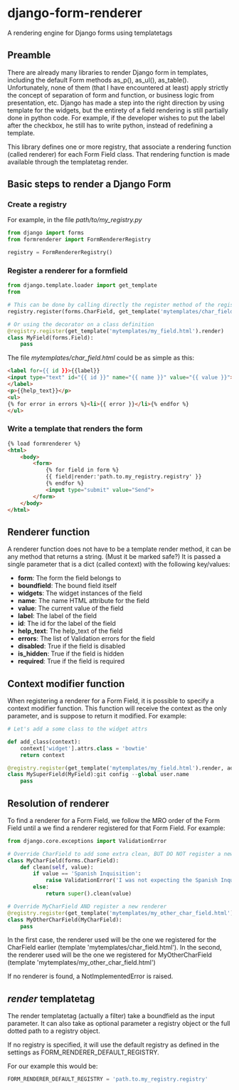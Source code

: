 # django-form-renderer
A rendering engine for Django forms using templatetags

## Preamble
There are already many libraries to render Django form in templates, including the default Form methods as_p(), as_ul(), as_table(). Unfortunately, none of them (that I have encountered at least) apply strictly the concept of separation of form and function, or business logic from presentation, etc. Django has made a step into the right direction by using template for the widgets, but the entirety of a field rendering is still partially done in python code. For example, if the developer wishes to put the label after the checkbox, he still has to write python, instead of redefining a template.

This library defines one or more registry, that associate a rendering function (called renderer) for each Form Field class. That rendering function is made available through the templatetag render.

## Basic steps to render a Django Form

### Create a registry
For example, in the file *path/to/my_registry.py*
```python
from django import forms
from formrenderer import FormRendererRegistry

registry = FormRendererRegistry()
```

### Register a renderer for a formfield
```python
from django.template.loader import get_template
from

# This can be done by calling directly the register method of the registry
registry.register(forms.CharField, get_template('mytemplates/char_field.html').render)

# Or using the decorator on a class definition
@registry.register(get_template('mytemplates/my_field.html').render)
class MyField(forms.Field):
	pass

```

The file *mytemplates/char_field.html* could be as simple as this:
```html
<label for={{ id }}>{{label}}
<input type="text" id="{{ id }}" name="{{ name }}" value="{{ value }}">
</label>
<p>{{help_text}}</p>
<ul>
{% for error in errors %}<li>{{ error }}</li>{% endfor %}
</ul>
```

### Write a template that renders the form
```html
{% load formrenderer %}
<html>
	<body>
		<form>
			{% for field in form %}
			{{ field|render:'path.to.my_registry.registry' }}
			{% endfor %}
			<input type="submit" value="Send">
		</form>
	</body>
</html>
```

## Renderer function
A renderer function does not have to be a template render method, it can be any method that returns a string. (Must it be marked safe?) It is passed a single parameter that is a dict (called context) with the following key/values:

  * __form__: The form the field belongs to
  * __boundfield__: The bound field itself
  * __widgets__: The widget instances of the field
  * __name__: The name HTML attribute for the field
  * __value__: The current value of the field
  * __label__: The label of the field
  * __id__: The id for the label of the field
  * __help_text__: The help_text of the field
  * __errors__: The list of Validation errors for the field
  * __disabled__: True if the field is disabled
  * __is_hidden__: True if the field is hidden
  * __required__: True if the field is required

## Context modifier function

When registering a renderer for a Form Field, it is possible to specify a context modifier function. This function will receive the context as the only parameter, and is suppose to return it modified. For example:

```python
# Let's add a some class to the widget attrs

def add_class(context):
	context['widget'].attrs.class = 'bowtie'
	return context

@registry.register(get_template('mytemplates/my_field.html').render, add_class)
class MySuperField(MyField):git config --global user.name
	pass
```

## Resolution of renderer
To find a renderer for a Form Field, we follow the MRO order of the Form Field until a we find a renderer registered for that Form Field. For example:
```python
from django.core.exceptions import ValidationError

# Override CharField to add some extra clean, BUT DO NOT register a new renderer
class MyCharField(forms.CharField):
	def clean(self, value):
		if value == 'Spanish Inquisition':
			raise ValidationError('I was not expecting the Spanish Inquisition!')
		else:
			return super().clean(value)

# Override MyCharField AND register a new renderer
@registry.register(get_template('mytemplates/my_other_char_field.html').render)
class MyOtherCharField(MyCharField):
	pass

```

In the first case, the renderer used will be the one we registered for the CharField earlier (template 'mytemplates/char_field.html'). In the second, the renderer used will be the one we registered for MyOtherCharField (template 'mytemplates/my_other_char_field.html')

If no renderer is found, a NotImplementedError is raised.

## *render* templatetag
The render templatetag (actually a filter) take a boundfield as the input parameter. It can also take as optional parameter a registry object or the full dotted path to a registry object.

If no registry is specified, it will use the default registry as defined in the settings as FORM_RENDERER_DEFAULT_REGISTRY.


For our example this would be:
```python
FORM_RENDERER_DEFAULT_REGISTRY = 'path.to.my_registry.registry'
```

